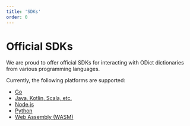 ```yaml
---
title: 'SDKs'
order: 0
---
```


# Official SDKs

We are proud to offer official SDKs for interacting with ODict dictionaries from various programming languages. 

Currently, the following platforms are supported:

- [Go](./sdks/go)
- [Java, Kotlin, Scala, etc.](./sdks/jvm)
- [Node.js](./sdks/node)
- [Python](./sdks/python)
- [Web Assembly (WASM)](./sdks/wasm)
